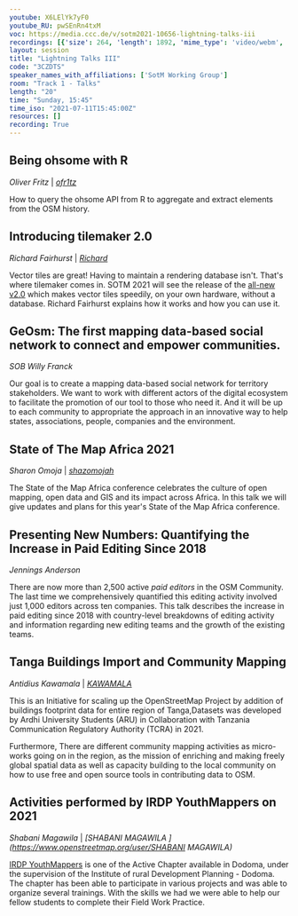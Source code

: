 ```yaml
---
youtube: X6LElYk7yF0
youtube_RU: pwSEnRn4txM
voc: https://media.ccc.de/v/sotm2021-10656-lightning-talks-iii
recordings: [{'size': 264, 'length': 1892, 'mime_type': 'video/webm', 'language': 'eng-rus', 'filename': 'sotm2021-10656-eng-rus-Lightning_Talks_III_webm-hd.webm', 'state': 'new', 'folder': 'webm-hd', 'high_quality': True, 'width': 1920, 'height': 1080, 'updated_at': '2021-10-31T00:56:43.981+02:00', 'recording_url': 'https://cdn.media.ccc.de/events/sotm/2021/webm-hd/sotm2021-10656-eng-rus-Lightning_Talks_III_webm-hd.webm', 'url': 'https://api.media.ccc.de/public/recordings/55471', 'event_url': 'https://api.media.ccc.de/public/events/941da0f9-f66b-5746-91d4-b3286d7506ef', 'conference_url': 'https://api.media.ccc.de/public/conferences/sotm2021'}, {'size': 133, 'length': 1892, 'mime_type': 'video/webm', 'language': 'eng-rus', 'filename': 'sotm2021-10656-eng-rus-Lightning_Talks_III_webm-sd.webm', 'state': 'new', 'folder': 'webm-sd', 'high_quality': False, 'width': 720, 'height': 576, 'updated_at': '2021-10-31T00:19:38.871+02:00', 'recording_url': 'https://cdn.media.ccc.de/events/sotm/2021/webm-sd/sotm2021-10656-eng-rus-Lightning_Talks_III_webm-sd.webm', 'url': 'https://api.media.ccc.de/public/recordings/55468', 'event_url': 'https://api.media.ccc.de/public/events/941da0f9-f66b-5746-91d4-b3286d7506ef', 'conference_url': 'https://api.media.ccc.de/public/conferences/sotm2021'}, {'size': 28, 'length': 1892, 'mime_type': 'audio/mpeg', 'language': 'eng', 'filename': 'sotm2021-10656-eng-Lightning_Talks_III_mp3.mp3', 'state': 'new', 'folder': 'mp3', 'high_quality': False, 'width': 0, 'height': 0, 'updated_at': '2021-10-31T00:03:04.243+02:00', 'recording_url': 'https://cdn.media.ccc.de/events/sotm/2021/mp3/sotm2021-10656-eng-Lightning_Talks_III_mp3.mp3', 'url': 'https://api.media.ccc.de/public/recordings/55467', 'event_url': 'https://api.media.ccc.de/public/events/941da0f9-f66b-5746-91d4-b3286d7506ef', 'conference_url': 'https://api.media.ccc.de/public/conferences/sotm2021'}, {'size': 115, 'length': 1892, 'mime_type': 'video/mp4', 'language': 'eng-rus', 'filename': 'sotm2021-10656-eng-rus-Lightning_Talks_III_sd.mp4', 'state': 'new', 'folder': 'h264-sd', 'high_quality': False, 'width': 720, 'height': 576, 'updated_at': '2021-10-30T23:53:37.942+02:00', 'recording_url': 'https://cdn.media.ccc.de/events/sotm/2021/h264-sd/sotm2021-10656-eng-rus-Lightning_Talks_III_sd.mp4', 'url': 'https://api.media.ccc.de/public/recordings/55465', 'event_url': 'https://api.media.ccc.de/public/events/941da0f9-f66b-5746-91d4-b3286d7506ef', 'conference_url': 'https://api.media.ccc.de/public/conferences/sotm2021'}, {'size': 274, 'length': 1892, 'mime_type': 'video/mp4', 'language': 'eng-rus', 'filename': 'sotm2021-10656-eng-rus-Lightning_Talks_III_hd.mp4', 'state': 'new', 'folder': 'h264-hd', 'high_quality': True, 'width': 1920, 'height': 1080, 'updated_at': '2021-10-30T22:50:11.906+02:00', 'recording_url': 'https://cdn.media.ccc.de/events/sotm/2021/h264-hd/sotm2021-10656-eng-rus-Lightning_Talks_III_hd.mp4', 'url': 'https://api.media.ccc.de/public/recordings/55458', 'event_url': 'https://api.media.ccc.de/public/events/941da0f9-f66b-5746-91d4-b3286d7506ef', 'conference_url': 'https://api.media.ccc.de/public/conferences/sotm2021'}, {'size': 245, 'length': 1892, 'mime_type': 'video/mp4', 'language': 'rus', 'filename': 'sotm2021-10656-rus-Lightning_Talks_III.mp4', 'state': 'new', 'folder': 'h264-hd', 'high_quality': True, 'width': 1920, 'height': 1080, 'updated_at': '2021-10-30T22:50:01.020+02:00', 'recording_url': 'https://cdn.media.ccc.de/events/sotm/2021/h264-hd/sotm2021-10656-rus-Lightning_Talks_III.mp4', 'url': 'https://api.media.ccc.de/public/recordings/55457', 'event_url': 'https://api.media.ccc.de/public/events/941da0f9-f66b-5746-91d4-b3286d7506ef', 'conference_url': 'https://api.media.ccc.de/public/conferences/sotm2021'}, {'size': 245, 'length': 1892, 'mime_type': 'video/mp4', 'language': 'eng', 'filename': 'sotm2021-10656-eng-Lightning_Talks_III.mp4', 'state': 'new', 'folder': 'h264-hd', 'high_quality': True, 'width': 1920, 'height': 1080, 'updated_at': '2021-10-30T22:49:50.698+02:00', 'recording_url': 'https://cdn.media.ccc.de/events/sotm/2021/h264-hd/sotm2021-10656-eng-Lightning_Talks_III.mp4', 'url': 'https://api.media.ccc.de/public/recordings/55456', 'event_url': 'https://api.media.ccc.de/public/events/941da0f9-f66b-5746-91d4-b3286d7506ef', 'conference_url': 'https://api.media.ccc.de/public/conferences/sotm2021'}]
layout: session
title: "Lightning Talks III"
code: "3CZDTS"
speaker_names_with_affiliations: ['SotM Working Group']
room: "Track 1 - Talks"
length: "20"
time: "Sunday, 15:45"
time_iso: "2021-07-11T15:45:00Z"
resources: []
recording: True
---
```

## Being ohsome with R 
*Oliver Fritz* | *[ofr1tz](https://www.openstreetmap.org/user/ofr1tz)*

How to query the ohsome API from R to aggregate and extract elements from the OSM history. 

## Introducing tilemaker 2.0 
*Richard Fairhurst* | *[Richard](https://www.openstreetmap.org/user/Richard)*

Vector tiles are great! Having to maintain a rendering database isn't. That's where tilemaker comes in. SOTM 2021 will see the release of the [all-new v2.0](https://github.com/systemed/tilemaker) which makes vector tiles speedily, on your own hardware, without a database. Richard Fairhurst explains how it works and how you can use it.

## GeOsm: The first mapping data-based social network to connect and empower communities. 
*SOB Willy Franck*

Our goal is to create a mapping data-based social network for territory stakeholders. We want to work with different actors of the digital ecosystem to facilitate the promotion of our tool to those who need it. And it will be up to each community to appropriate the approach in an innovative way to help states, associations, people, companies and the environment. 

## State of The Map Africa 2021 
*Sharon Omoja* | *[shazomojah](https://www.openstreetmap.org/user/shazomojah)*

The State of the Map Africa conference celebrates the culture of open mapping, open data and GIS and its impact across Africa. In this talk we will give updates and plans for this year's State of the Map Africa conference.

## Presenting New Numbers: Quantifying the Increase in Paid Editing Since 2018
*Jennings Anderson*

There are now more than 2,500 active _paid editors_ in the OSM Community. The last time we comprehensively quantified this editing activity involved just 1,000 editors across ten companies. This talk describes the increase in paid editing since 2018 with country-level breakdowns of editing activity and information regarding new editing teams and the growth of the existing teams.

## Tanga Buildings Import and Community Mapping 
*Antidius Kawamala* | *[KAWAMALA](https://www.openstreetmap.org/user/KAWAMALA)*

This is an Initiative for scaling up the OpenStreetMap Project by addition of buildings footprint data for entire region of Tanga,Datasets was developed by Ardhi University Students (ARU) in Collaboration with Tanzania Communication Regulatory Authority (TCRA) in 2021.

Furthermore, There are different community mapping activities as micro-works going on in the region, as the mission of enriching and making freely global spatial data as well as capacity building to the local community on how to use free and open source tools in contributing data to OSM.

## Activities performed by IRDP YouthMappers on 2021 
*Shabani Magawila* | *[SHABANI MAGAWILA ](https://www.openstreetmap.org/user/SHABANI MAGAWILA)*

[IRDP YouthMappers](https://twitter.com/irdp_mappers) is one of the Active Chapter available in Dodoma, under the supervision of the Institute of rural Development Planning - Dodoma. The chapter has been able to participate in various projects and was able to organize several trainings. With the skills we had we were able to help our fellow students to complete their Field Work Practice.
